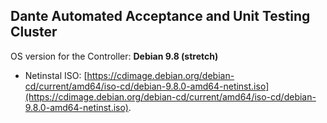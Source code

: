 Dante Automated Acceptance and Unit Testing Cluster
-----

OS version for the Controller: **Debian 9.8 (stretch)**
 * Netinstal ISO: [https://cdimage.debian.org/debian-cd/current/amd64/iso-cd/debian-9.8.0-amd64-netinst.iso](https://cdimage.debian.org/debian-cd/current/amd64/iso-cd/debian-9.8.0-amd64-netinst.iso).
